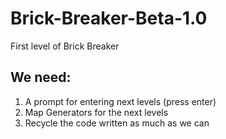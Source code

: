 # Brick-Breaker-Beta-1.0
First level of Brick Breaker

## We need:
1. A prompt for entering next levels (press enter)
2. Map Generators for the next levels
3. Recycle the code written as much as we can
